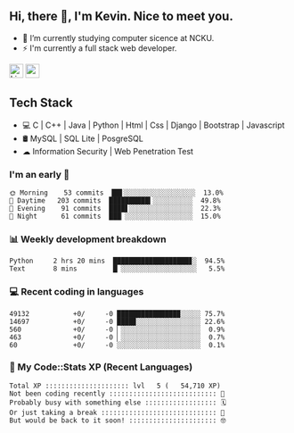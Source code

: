 ## Hi, there 👋, I'm Kevin. Nice to meet you.

- 🌱 I’m currently studying computer sicence at NCKU.
- ⚡ I'm currently a full stack web developer.

<a href="https://www.linkedin.com/in/kevin12686/"><img alt="LinkedIn" src="https://img.shields.io/badge/linkedin%20-%230077B5.svg?&style=for-the-badge&logo=linkedin&logoColor=white" height=25></a>
<a href="https://www.instagram.com/kevin12686/"><img src="https://img.shields.io/badge/instagram-3f729b?&style=for-the-badge&logo=instagram&logoColor=white" height=25></a>

## Tech Stack

* 💻 C | C++ | Java | Python | Html | Css | Django | Bootstrap | Javascript
* 🛢️ MySQL | SQL Lite | PosgreSQL
* ☁ Information Security | Web Penetration Test

### I'm an early 🐤

<!-- early_bird start -->

```text
🌞 Morning    53 commits  ██▋░░░░░░░░░░░░░░░░░░  13.0%
🌆 Daytime   203 commits  ██████████▍░░░░░░░░░░  49.8%
🌃 Evening    91 commits  ████▋░░░░░░░░░░░░░░░░  22.3%
🌙 Night      61 commits  ███▏░░░░░░░░░░░░░░░░░  15.0%
```

<!-- early_bird end -->

### 📊 Weekly development breakdown

<!-- code_time start -->

```text
Python     2 hrs 20 mins  ███████████████████▊░  94.5%
Text       8 mins         █▏░░░░░░░░░░░░░░░░░░░   5.5%
```

<!-- code_time end -->

### 💻 Recent coding in languages

<!-- code_diff start -->

```text
49132           +0/     -0 ███████████████▉░░░░░ 75.7%
14697           +0/     -0 ████▊░░░░░░░░░░░░░░░░ 22.6%
560             +0/     -0 ▏░░░░░░░░░░░░░░░░░░░░  0.9%
463             +0/     -0 ▏░░░░░░░░░░░░░░░░░░░░  0.7%
60              +0/     -0 ░░░░░░░░░░░░░░░░░░░░░  0.1%
```

<!-- code_diff end -->

### 🧰 My Code::Stats XP (Recent Languages)

<!-- codestats start -->

```text
Total XP ::::::::::::::::::::: lvl   5 (   54,710 XP) 
Not been coding recently ::::::::::::::::::::::::::: 🙈
Probably busy with something else :::::::::::::::::: 🗓
Or just taking a break ::::::::::::::::::::::::::::: 🌴
But would be back to it soon! :::::::::::::::::::::: 🤓
```

<!-- codestats end -->
